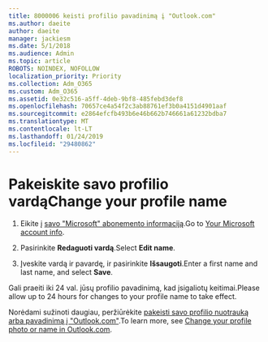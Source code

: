 ```yaml
---
title: 8000006 keisti profilio pavadinimą į "Outlook.com"
ms.author: daeite
author: daeite
manager: jackiesm
ms.date: 5/1/2018
ms.audience: Admin
ms.topic: article
ROBOTS: NOINDEX, NOFOLLOW
localization_priority: Priority
ms.collection: Adm_O365
ms.custom: Adm_O365
ms.assetid: 0e32c516-a5ff-4deb-9bf8-485febd3def8
ms.openlocfilehash: 70657ce4a54f2c3ab88761ef3b0a4151d4901aaf
ms.sourcegitcommit: e2864efcfb493b6e46b662b746661a61232bdba7
ms.translationtype: MT
ms.contentlocale: lt-LT
ms.lasthandoff: 01/24/2019
ms.locfileid: "29480862"
---
```

# <a name="change-your-profile-name"></a><span data-ttu-id="d55b7-102">Pakeiskite savo profilio vardą</span><span class="sxs-lookup"><span data-stu-id="d55b7-102">Change your profile name</span></span>

1. <span data-ttu-id="d55b7-103">Eikite į [savo "Microsoft" abonemento informaciją](https://go.microsoft.com/fwlink/p/?linkid=860841).</span><span class="sxs-lookup"><span data-stu-id="d55b7-103">Go to [Your Microsoft account info](https://go.microsoft.com/fwlink/p/?linkid=860841).</span></span>
    
2. <span data-ttu-id="d55b7-104">Pasirinkite **Redaguoti vardą**.</span><span class="sxs-lookup"><span data-stu-id="d55b7-104">Select **Edit name**.</span></span> 
    
3. <span data-ttu-id="d55b7-105">Įveskite vardą ir pavardę, ir pasirinkite **Išsaugoti**.</span><span class="sxs-lookup"><span data-stu-id="d55b7-105">Enter a first name and last name, and select **Save**.</span></span> 
    
<span data-ttu-id="d55b7-106">Gali praeiti iki 24 val. jūsų profilio pavadinimą, kad įsigaliotų keitimai.</span><span class="sxs-lookup"><span data-stu-id="d55b7-106">Please allow up to 24 hours for changes to your profile name to take effect.</span></span>
  
<span data-ttu-id="d55b7-107">Norėdami sužinoti daugiau, peržiūrėkite [pakeisti savo profilio nuotrauką arba pavadinimą į "Outlook.com"](https://go.microsoft.com/fwlink/?linkid=873110).</span><span class="sxs-lookup"><span data-stu-id="d55b7-107">To learn more, see [Change your profile photo or name in Outlook.com](https://go.microsoft.com/fwlink/?linkid=873110).</span></span>
  

